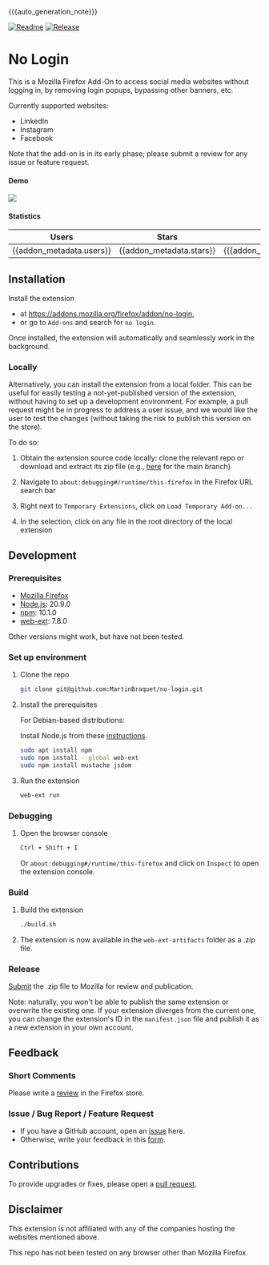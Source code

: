 {{{auto_generation_note}}}

[![Readme](https://github.com/MartinBraquet/no-login/actions/workflows/readme_build.yaml/badge.svg)](https://github.com/MartinBraquet/no-login/actions/workflows/readme_build.yaml)
[![Release](https://github.com/MartinBraquet/no-login/actions/workflows/release.yaml/badge.svg)](https://github.com/MartinBraquet/no-login/actions/workflows/release.yaml)

# No Login

This is a Mozilla Firefox Add-On to access social media websites without logging in, by removing login popups, bypassing other banners, etc.

Currently supported websites:
- LinkedIn
- Instagram
- Facebook


Note that the add-on is in its early phase; please submit a review for any issue or feature request.

#### Demo

![](https://github.com/MartinBraquet/no-login/blob/main/demo/demo.gif?raw=true)

#### Statistics

|        **Users**         |        **Stars**         |         **Reviews**          |
|:------------------------:|:------------------------:|:----------------------------:|
| {{addon_metadata.users}} | {{addon_metadata.stars}} | {{{addon_metadata.reviews}}} |

## Installation

Install the extension

* at https://addons.mozilla.org/firefox/addon/no-login,
* or go to `Add-ons` and search for `no login`.

Once installed, the extension will automatically and seamlessly work in the background.

### Locally

Alternatively, you can install the extension from a local folder.
This can be useful for easily testing a not-yet-published version of the extension, without having to set up
a development environment. For example, a pull request might be in progress to address a user issue, and we would like the user
to test the changes (without taking the risk to publish this version on the store).

To do so:

1. Obtain the extension source code locally: clone the relevant repo or download and extract its zip file (e.g., [here](https://github.com/MartinBraquet/no-login/archive/main.zip) for the main branch)

2. Navigate to `about:debugging#/runtime/this-firefox` in the Firefox URL search bar

3. Right next to `Temporary Extensions`, click on `Load Temporary Add-on...`

4. In the selection, click on any file in the root directory of the local extension


## Development

### Prerequisites

* [Mozilla Firefox](https://www.mozilla.org/firefox/new/)
* [Node.js](https://nodejs.org/en/download/): 20.9.0
* [npm](https://www.npmjs.com/get-npm): 10.1.0
* [web-ext](https://extensionworkshop.com/documentation/develop/getting-started-with-web-ext/): 7.8.0

Other versions might work, but have not been tested.

### Set up environment

1. Clone the repo

   ```sh
   git clone git@github.com:MartinBraquet/no-login.git
    ```

2. Install the prerequisites

   For Debian-based distributions:

   Install Node.js from these [instructions](https://deb.nodesource.com/).

   ```sh
   sudo apt install npm
   sudo npm install --global web-ext
   sudo npm install mustache jsdom
   ```

3. Run the extension
   ```sh
   web-ext run
   ```

### Debugging

1. Open the browser console

   ```sh
   Ctrl + Shift + I
   ```
   Or `about:debugging#/runtime/this-firefox` and click on `Inspect` to open the extension console.

### Build

1. Build the extension

   ```sh
   ./build.sh
   ```

2. The extension is now available in the `web-ext-artifacts` folder as a .zip file.

### Release

[Submit](https://addons.mozilla.org) the .zip file to Mozilla for review and publication.

Note: naturally, you won't be able to publish the same extension or overwrite the existing one.
If your extension diverges from the current one, you can change the extension's ID in the `manifest.json` file and publish
it as a new extension in your own account.

## Feedback

### Short Comments
Please write a [review](https://addons.mozilla.org/firefox/addon/no-login/reviews/) in the Firefox store.

### Issue / Bug Report / Feature Request
- If you have a GitHub account, open an <a href="https://github.com/MartinBraquet/no-login/issues">issue</a> here.
- Otherwise, write your feedback in this  <a href="https://forms.gle/c87fsmy3tG1MmJaLA">form</a>.

## Contributions

To provide upgrades or fixes, please open a [pull request](https://github.com/MartinBraquet/no-login/pulls).

## Disclaimer

This extension is not affiliated with any of the companies hosting the websites mentioned above.

This repo has not been tested on any browser other than Mozilla Firefox.
